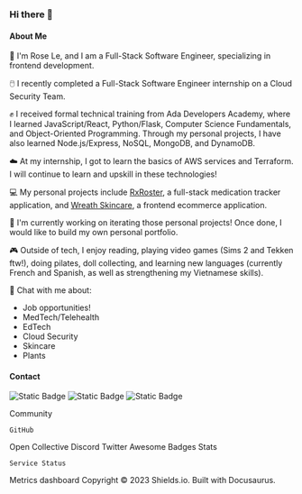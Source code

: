 ### Hi there 👋

#### About Me
🌹 I'm Rose Le, and I am a Full-Stack Software Engineer, specializing in frontend development.

🖱️ I recently completed a Full-Stack Software Engineer internship on a Cloud Security Team.

✊ I received formal technical training from Ada Developers Academy, where I learned JavaScript/React, Python/Flask, Computer Science Fundamentals, and Object-Oriented Programming. Through my personal projects, I have also learned Node.js/Express, NoSQL, MongoDB, and DynamoDB.

☁️ At my internship, I got to learn the basics of AWS services and Terraform. I will continue to learn and upskill in these technologies!

💻 My personal projects include [RxRoster](https://rx-roster-front-end.heroku.com), a full-stack medication tracker application, and [Wreath Skincare](https://wreath-skincare.vercel.app), a frontend ecommerce application. 

🤔 I'm currently working on iterating those personal projects! Once done, I would like to build my own personal portfolio.

🎮 Outside of tech, I enjoy reading, playing video games (Sims 2 and Tekken ftw!), doing pilates, doll collecting, and learning new languages (currently French and Spanish, as well as strengthening my Vietnamese skills).

💬 Chat with me about:
* Job opportunities!
* MedTech/Telehealth
* EdTech
* Cloud Security
* Skincare
* Plants

#### Contact
![Static Badge](https://img.shields.io/badge/LinkedIn-Base?style=for-the-badge&logo=linkedin&logoColor=0A66C2&labelColor=FFFFFF&color=FFFFFF&link=https%3A%2F%2Fwww.linkedin.com%2Fin%2Frhle)
![Static Badge](https://img.shields.io/badge/Gmail-Base?style=for-the-badge&logo=gmail&logoColor=EA4335&labelColor=FFFFFF&color=FFFFFF&link=mailto%3Arosehle33%40gmail.com)
![Static Badge](https://img.shields.io/badge/Resume-Base?style=for-the-badge&logo=googledocs&logoColor=4285F4&labelColor=FFFFFF&color=FFFFFF&link=https%3A%2F%2Fdrive.google.com%2Ffile%2Fd%2F1DUOrNUDZgYAYyVxei6gj1TwMkcoiXGPo%2Fview%3Fusp%3Ddrive_link)


Community

    GitHub

Open Collective
Discord
Twitter
Awesome Badges
Stats

    Service Status

Metrics dashboard
Copyright © 2023 Shields.io. Built with Docusaurus.


<!--
**rose-codes/rose-codes** is a ✨ _special_ ✨ repository because its `README.md` (this file) appears on your GitHub profile.

Here are some ideas to get you started:

- 🔭 I’m currently working on ...
- 🌱 I’m currently learning ...
- 👯 I’m looking to collaborate on ...
- 🤔 I’m looking for help with ...
- 💬 Ask me about ...
- 📫 How to reach me: ...
- 😄 Pronouns: ...
- ⚡ Fun fact: ...
-->
